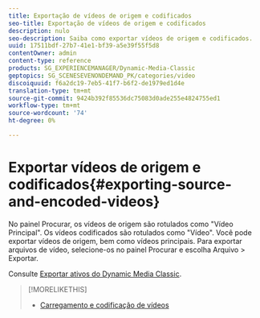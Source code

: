 ```yaml
---
title: Exportação de vídeos de origem e codificados
seo-title: Exportação de vídeos de origem e codificados
description: nulo
seo-description: Saiba como exportar vídeos de origem e codificados.
uuid: 17511bdf-27b7-41e1-bf39-a5e39f55f5d8
contentOwner: admin
content-type: reference
products: SG_EXPERIENCEMANAGER/Dynamic-Media-Classic
geptopics: SG_SCENESEVENONDEMAND_PK/categories/video
discoiquuid: f6a2dc19-7eb5-41f7-b6f2-de1979ed1d4e
translation-type: tm+mt
source-git-commit: 9424b392f85536dc75083d0ade255e4824755ed1
workflow-type: tm+mt
source-wordcount: '74'
ht-degree: 0%

---
```



# Exportar vídeos de origem e codificados{#exporting-source-and-encoded-videos}

No painel Procurar, os vídeos de origem são rotulados como &quot;Vídeo Principal&quot;. Os vídeos codificados são rotulados como &quot;Vídeo&quot;. Você pode exportar vídeos de origem, bem como vídeos principais. Para exportar arquivos de vídeo, selecione-os no painel Procurar e escolha Arquivo > Exportar.

Consulte [Exportar ativos do Dynamic Media Classic](exporting-assets-from-dmc.md#exporting-assets-from-dmc).

>[!MORELIKETHIS]
>
>* [Carregamento e codificação de vídeos](uploading-encoding-videos.md#uploading_and_encoding_videos)

